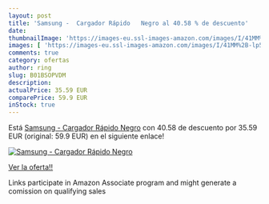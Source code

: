```yaml
---
layout: post
title: 'Samsung -  Cargador Rápido   Negro al 40.58 % de descuento'
date: 
thumbnailImage: 'https://images-eu.ssl-images-amazon.com/images/I/41MM%2B-lp5eL._SL200_.jpg'
images: [ 'https://images-eu.ssl-images-amazon.com/images/I/41MM%2B-lp5eL._SL200_.jpg' ]
comments: true
category: ofertas
author: ring
slug: B01BSOPVDM
description:
actualPrice: 35.59 EUR
comparePrice: 59.9 EUR
inStock: true
---
```


Está [Samsung -  Cargador Rápido   Negro](https://www.amazon.es/dp/B01BSOPVDM/?tag=tolees-21) con 40.58 de descuento por 35.59 EUR (original: 59.9 EUR) en el siguiente enlace!

[![Samsung -  Cargador Rápido   Negro](https://images-eu.ssl-images-amazon.com/images/I/41MM%2B-lp5eL._SL200_.jpg)](https://www.amazon.es/dp/B01BSOPVDM/?tag=tolees-21)

[Ver la oferta!!](https://www.amazon.es/dp/B01BSOPVDM/?tag=tolees-21)

Links participate in Amazon Associate program and might generate a comission on qualifying sales


